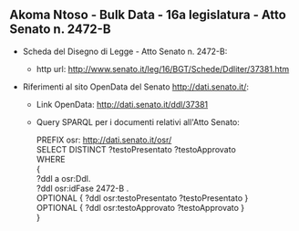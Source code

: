 ## Akoma Ntoso - Bulk Data - 16a legislatura - Atto Senato n. 2472-B ##

* Scheda del Disegno di Legge - Atto Senato n. 2472-B:
	* http url: http://www.senato.it/leg/16/BGT/Schede/Ddliter/37381.htm

* Riferimenti al sito OpenData del Senato http://dati.senato.it/:
	* Link OpenData: http://dati.senato.it/ddl/37381
	* Query SPARQL per i documenti relativi all'Atto Senato:

        PREFIX osr: <http://dati.senato.it/osr/>  
		SELECT DISTINCT ?testoPresentato ?testoApprovato  
		WHERE  
		{  
		    ?ddl a osr:Ddl.  
		    ?ddl osr:idFase 2472-B .  
		    OPTIONAL { ?ddl osr:testoPresentato ?testoPresentato }  
		    OPTIONAL { ?ddl osr:testoApprovato ?testoApprovato }  
		}
		